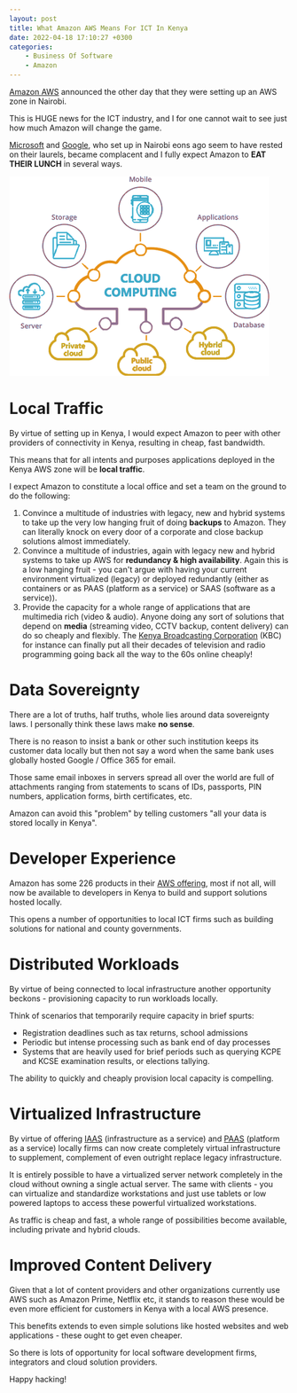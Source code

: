 ```yaml
---
layout: post
title: What Amazon AWS Means For ICT In Kenya
date: 2022-04-18 17:10:27 +0300
categories:
    - Business Of Software
    - Amazon
---
```

[Amazon AWS](https://aws.amazon.com/) announced the other day that they were setting up an AWS zone in Nairobi.

This is HUGE news for the ICT industry, and I for one cannot wait to see just how much Amazon will change the game.

[Microsoft](https://www.microsoft.com/en-us/) and [Google](https://about.google/?utm_source=google-KE&utm_medium=referral&utm_campaign=hp-footer&fg=1), who set up in Nairobi eons ago seem to have rested on their laurels, became complacent and I fully expect Amazon to **EAT THEIR LUNCH** in several ways.

![](../images/2022/04/cloud.png)

# Local Traffic

By virtue of setting up in Kenya, I would expect Amazon to peer with other providers of connectivity in Kenya, resulting in cheap, fast bandwidth.

This means that for all intents and purposes applications deployed in the Kenya AWS zone will be **local traffic**.

I expect Amazon to constitute a local office and set a team on the ground to do the following:

1. Convince a multitude of industries with legacy, new and hybrid systems to take up the very low hanging fruit of doing **backups** to Amazon. They can literally knock on every door of a corporate and close backup solutions almost immediately.
2. Convince a multitude of industries, again with legacy  new and hybrid systems to take up AWS for **redundancy & high availability**. Again this is a low hanging fruit - you can't argue with having your current environment virtualized (legacy) or deployed redundantly (either as containers or as PAAS (platform as a service) or SAAS (software as a service)).
3. Provide the capacity for a whole range of applications that are multimedia rich (video & audio). Anyone doing any sort of solutions that depend on **media** (streaming video, CCTV backup, content delivery) can do so cheaply and flexibly. The [Kenya Broadcasting Corporation](https://www.kbc.co.ke/) (KBC) for instance can finally put all their decades of television and radio programming going back all the way to the 60s online cheaply!

# Data Sovereignty

There are a lot of truths, half truths, whole lies around data sovereignty laws. I personally think these laws make **no sense**.

There is no reason to insist a bank or other such institution keeps its customer data locally but then not say a word when the same bank uses globally hosted Google / Office 365 for email.

Those same email inboxes in servers spread all over the world are full of attachments ranging from statements to scans of IDs, passports, PIN numbers, application forms, birth certificates, etc.

Amazon can avoid this "problem" by telling customers "all your data is stored locally in Kenya".

# Developer Experience

Amazon has some 226 products in their [AWS offering](https://aws.amazon.com/products/?aws-products-all.sort-by=item.additionalFields.productNameLowercase&aws-products-all.sort-order=asc&awsf.re%3AInvent=*all&awsf.Free%20Tier%20Type=*all&awsf.tech-category=*all), most if not all, will now be available to developers in Kenya to build and support solutions hosted locally.

This opens a number of opportunities to local ICT firms such as building solutions for national and county governments.

# Distributed Workloads

By virtue of being connected to local infrastructure another opportunity beckons - provisioning capacity to run workloads locally.

Think of scenarios that temporarily require capacity in brief spurts:
- Registration deadlines such as tax returns, school admissions
- Periodic but intense processing such as bank end of day processes
- Systems that are heavily used for brief periods such as querying KCPE and KCSE examination results, or elections tallying.

The ability to quickly and cheaply provision local capacity is compelling.

# Virtualized Infrastructure

By virtue of offering [IAAS](https://en.wikipedia.org/wiki/Infrastructure_as_a_service) (infrastructure as a service) and [PAAS](https://en.wikipedia.org/wiki/Platform_as_a_service) (platform as a service) locally firms can now create completely virtual infrastructure to supplement, complement of even outright replace legacy infrastructure.

It is entirely possible to have a virtualized server network completely in the cloud without owning a single actual server. The same with clients - you can virtualize and standardize workstations and just use tablets or low powered laptops to access these powerful virtualized workstations.

As traffic is cheap and fast, a whole range of possibilities become available, including private and hybrid clouds.

# Improved Content Delivery

Given that a lot of content providers and other organizations currently use AWS such as Amazon Prime, Netflix etc, it stands to reason these would be even more efficient for customers in Kenya with a local AWS presence.

This benefits extends to even simple solutions like hosted websites and web applications - these ought to get even cheaper.

So there is lots of opportunity for local software development firms, integrators and cloud solution providers.

Happy hacking!